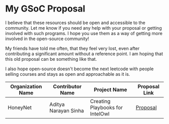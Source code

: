 # My GSoC Proposal

I believe that these resources should be open and accessible to the community. Let me know if you need any help with your proposal or getting involved with such programs. I hope you use them as a way of getting more involved in the open-source community! 

My friends have told me often, that they feel very lost, even after contributing a significant amount without a reference point. I am hoping that this old proposal can be something like that. 

I also hope open-source doesn't become the next leetcode with people selling courses and stays as open and approachable as it is.

| Organization Name | Contributor Name       | Project Name                                  | Proposal Link                                                                                           |
|-------------------|------------------------|-----------------------------------------------|---------------------------------------------------------------------------------------------------------|
| HoneyNet       | Aditya Narayan Sinha  | Creating Playbooks for IntelOwl               | [Proposal](https://github.com/0x0elliot/GSoCProposal/blob/master/Creating-Playbooks-for-IntelOwl.pdf) |
